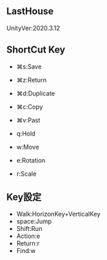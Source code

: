 ## LastHouse
UnityVer:2020.3.12

## ShortCut Key
- ⌘s:Save 
- ⌘z:Return
- ⌘d:Duplicate
- ⌘c:Copy
- ⌘v:Past

- q:Hold
- w:Move
- e:Rotation
- r:Scale

## Key設定
- Walk:HorizonKey+VerticalKey
- space:Jump
- Shift:Run
- Action:e
- Return:r
- Find:w


